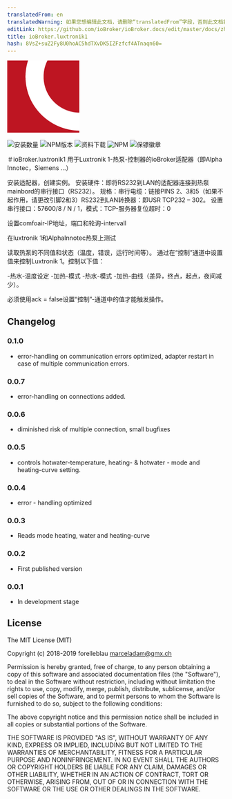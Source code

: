 ```yaml
---
translatedFrom: en
translatedWarning: 如果您想编辑此文档，请删除“translatedFrom”字段，否则此文档将再次自动翻译
editLink: https://github.com/ioBroker/ioBroker.docs/edit/master/docs/zh-cn/adapterref/iobroker.luxtronik1/README.md
title: ioBroker.luxtronik1
hash: 8VsZ+suZ2Fy8U0hoAC5hdTXvDK5IZFzfcf4ATnaqn60=
---
```

![商标](../../../en/adapterref/iobroker.luxtronik1/admin/luxtronik1.png)

![安装数量](http://iobroker.live/badges/luxtronik1-stable.svg)
![NPM版本](http://img.shields.io/npm/v/iobroker.luxtronik1.svg)
![资料下载](https://img.shields.io/npm/dm/iobroker.luxtronik1.svg)
![NPM](https://nodei.co/npm/iobroker.luxtronik1.png?downloads=true)
![保镖徽章](https://badges.greenkeeper.io/iobroker-community-adapters/ioBroker.luxtronik1.svg)

＃ioBroker.luxtronik1
用于Luxtronik 1-热泵-控制器的ioBroker适配器（即Alpha Innotec，Siemens ...）

安装适配器，创建实例。
安装硬件：即将RS232到LAN的适配器连接到热泵mainbord的串行接口（RS232）。
规格：串行电缆：链接PINS 2、3和5（如果不起作用，请更改引脚2和3）RS232到LAN转换器：即USR TCP232 – 302。
设置串行接口：57600/8 / N / 1，模式：TCP-服务器复位超时：0

设置comfoair-IP地址，端口和轮询-intervall

在luxtronik 1和AlphaInnotec热泵上测试

读取热泵的不同值和状态（温度，错误，运行时间等）。
通过在“控制”通道中设置值来控制Luxtronik 1。控制以下值：

-热水-温度设定
-加热-模式
-热水-模式
-加热-曲线（差异，终点，起点，夜间减少）。

必须使用ack = false设置“控制”-通道中的值才能触发操作。

## Changelog

### 0.1.0

-   error-handling on communication errors optimized, adapter restart in case of multiple communication errors.

### 0.0.7

-   error-handling on connections added.

### 0.0.6

-   diminished risk of multiple connection, small bugfixes

### 0.0.5

-   controls hotwater-temperature, heating- & hotwater - mode and heating-curve setting.

### 0.0.4

-   error - handling optimized

### 0.0.3

-   Reads mode heating, water and heating-curve

### 0.0.2

-   First published version

### 0.0.1

-   In development stage

## License

The MIT License (MIT)

Copyright (c) 2018-2019 forelleblau marceladam@gmx.ch

Permission is hereby granted, free of charge, to any person obtaining a copy
of this software and associated documentation files (the "Software"), to deal
in the Software without restriction, including without limitation the rights
to use, copy, modify, merge, publish, distribute, sublicense, and/or sell
copies of the Software, and to permit persons to whom the Software is
furnished to do so, subject to the following conditions:

The above copyright notice and this permission notice shall be included in
all copies or substantial portions of the Software.

THE SOFTWARE IS PROVIDED "AS IS", WITHOUT WARRANTY OF ANY KIND, EXPRESS OR
IMPLIED, INCLUDING BUT NOT LIMITED TO THE WARRANTIES OF MERCHANTABILITY,
FITNESS FOR A PARTICULAR PURPOSE AND NONINFRINGEMENT. IN NO EVENT SHALL THE
AUTHORS OR COPYRIGHT HOLDERS BE LIABLE FOR ANY CLAIM, DAMAGES OR OTHER
LIABILITY, WHETHER IN AN ACTION OF CONTRACT, TORT OR OTHERWISE, ARISING FROM,
OUT OF OR IN CONNECTION WITH THE SOFTWARE OR THE USE OR OTHER DEALINGS IN
THE SOFTWARE.